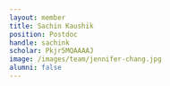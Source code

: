 ```yaml
---
layout: member
title: Sachin Kaushik
position: Postdoc
handle: sachink
scholar: Pkjr5MQAAAAJ
image: /images/team/jennifer-chang.jpg
alumni: false
---
```


